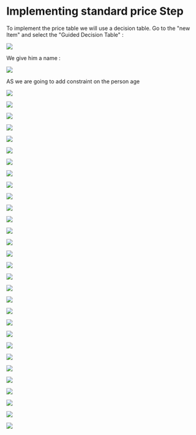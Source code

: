 # Implementing standard price Step


To implement the price table we will use a decision table.
Go to the "new Item" and select the "Guided Decision Table" : 

![](BRMS/Step3-4-implementation/action01.png)



We give him a name : 


![](BRMS/Step3-4-implementation/action02.png)

AS we are going to add constraint on the person age

![](BRMS/Step3-4-implementation/action03.png)

![](BRMS/Step3-4-implementation/action04.png)

![](BRMS/Step3-4-implementation/action05.png)

![](BRMS/Step3-4-implementation/action06.png)

![](BRMS/Step3-4-implementation/action07.png)

![](BRMS/Step3-4-implementation/action08.png)

![](BRMS/Step3-4-implementation/action09.png)

![](BRMS/Step3-4-implementation/action10.png)

![](BRMS/Step3-4-implementation/action11.png)

![](BRMS/Step3-4-implementation/action12.png)

![](BRMS/Step3-4-implementation/action13.png)

![](BRMS/Step3-4-implementation/action14.png)

![](BRMS/Step3-4-implementation/action15.png)

![](BRMS/Step3-4-implementation/action16.png)

![](BRMS/Step3-4-implementation/action17.png)

![](BRMS/Step3-4-implementation/action18.png)

![](BRMS/Step3-4-implementation/action19.png)

![](BRMS/Step3-4-implementation/action20.png)

![](BRMS/Step3-4-implementation/action21.png)

![](BRMS/Step3-4-implementation/action22.png)


![](BRMS/Step3-4-implementation/action22bis.png)





![](BRMS/Step3-4-implementation/action23.png)

![](BRMS/Step3-4-implementation/action24.png)

![](BRMS/Step3-4-implementation/action25.png)

![](BRMS/Step3-4-implementation/action26.png)

![](BRMS/Step3-4-implementation/action27.png)

![](BRMS/Step3-4-implementation/action28.png)

![](BRMS/Step3-4-implementation/action29.png)

![](BRMS/Step3-4-implementation/action30.png)

![](BRMS/Step3-4-implementation/action31.png)


